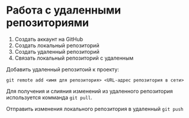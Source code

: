 # Работа с удаленными репозиториями

1. Создать аккаунт на GitHub
2. Создать локальный репозиторий
3. Создать удаленный репозиторий
4. Связать локальный репозиторий с удаленным

Добавить удаленный репозитоий к проекту:
```
git remote add <имя для репозитория> <URL-адрес репозитория в сети>
```
Для получения и слияния изменений из удаленного репозитория  используется комманда  `git pull`.

Отправить изменения локального репозитория в удаленный `git push`

